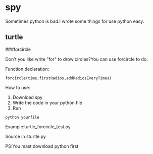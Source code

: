# spy

Sometimes python is bad.I wrote some things for use python easy.

## turtle

###forcircle

Don't you like write "for" to  drow circles?You can use forcircle to do.

Function declaration:

```
forcircle(time,firstRadios,addRadiosEveryTimes)
```
How to use:
1. Download spy
2. Write the code in your python file
3. Run
```shell
python yourfile
```
Example:turtle_forcircle_test.py

Source in sturtle.py

PS:You mast download python first
